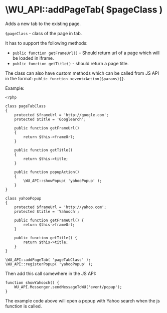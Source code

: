 \WU_API::addPageTab( $pageClass )
===

Adds a new tab to the existing page.

`$pageClass` - class of the page in tab.

It has to support the following methods:

*  `public function getFrameUrl()` - Should return url of a page which will be loaded in iframe.
*  `public function getTitle()` - should return a page title.

The class can also have custom methods which can be called from JS API in the format: `public function <event>Action($params){}`.

Example:

```
<?php

class pageTabClass
{
    protected $frameUrl = 'http://google.com';
    protected $title = 'Googlearch';
	
	public function getFrameUrl()
	{
		return $this->frameUrl;
	}
	
	public function getTitle()
	{
		return $this->title;
	}
    
    public function popupAction()
    {
        \WU_API::showPopup( 'yahooPopup' );
    }
}

class yahooPopup
{
    protected $frameUrl = 'http://yahoo.com';
    protected $title = 'Yahooch';

    public function getFrameUrl() {
        return $this->frameUrl;
    }

    public function getTitle() {
        return $this->title;
    }
}

\WU_API::addPageTab( 'pageTabClass' );
\WU_API::registerPopup( 'yahooPopup' );
```

Then add this call somewhere in the JS API:

```
function showYahooch() {
    WU_API.Messenger.sendMessageToWU('event/popup');
}
```

The example code above will open a popup with Yahoo search when the js function is called.

